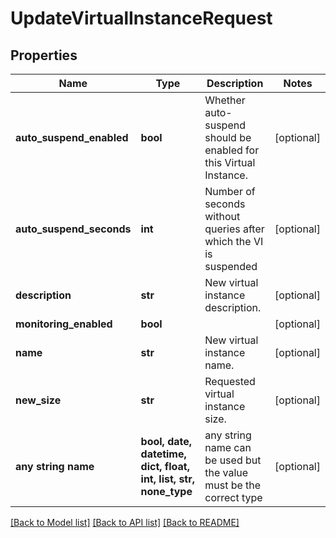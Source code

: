 # UpdateVirtualInstanceRequest


## Properties
Name | Type | Description | Notes
------------ | ------------- | ------------- | -------------
**auto_suspend_enabled** | **bool** | Whether auto-suspend should be enabled for this Virtual Instance. | [optional] 
**auto_suspend_seconds** | **int** | Number of seconds without queries after which the VI is suspended | [optional] 
**description** | **str** | New virtual instance description. | [optional] 
**monitoring_enabled** | **bool** |  | [optional] 
**name** | **str** | New virtual instance name. | [optional] 
**new_size** | **str** | Requested virtual instance size. | [optional] 
**any string name** | **bool, date, datetime, dict, float, int, list, str, none_type** | any string name can be used but the value must be the correct type | [optional]

[[Back to Model list]](../README.md#documentation-for-models) [[Back to API list]](../README.md#documentation-for-api-endpoints) [[Back to README]](../README.md)


